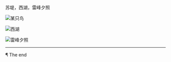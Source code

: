 苏堤，西湖，雷峰夕照

![某只鸟](https://github.com/d0u9/blog/blob/master/pics/2016-A/2016-05-13/Image00001.jpg)

![西湖](https://github.com/d0u9/blog/blob/master/pics/2016-A/2016-05-13/Image00001.jpg)

![雷峰夕照](https://github.com/d0u9/blog/blob/master/pics/2016-A/2016-05-13/Image00001.jpg)

---

¶ The end

